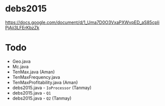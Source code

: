 # debs2015
https://docs.google.com/document/d/1_Uma7D0O3VxaPXWvpED_aS85cpIiPjAii3LFErKbzZk

# Todo
* Geo.java
* Mc.java
* TenMax.java (Aman)
* TenMaxFrequency.java
* TenMaxProfitability.java (Aman)
* debs2015.java - `IoProcessor` (Tanmay)
* debs2015.java - `Q1`
* debs2015.java - `Q2` (Tanmay)
